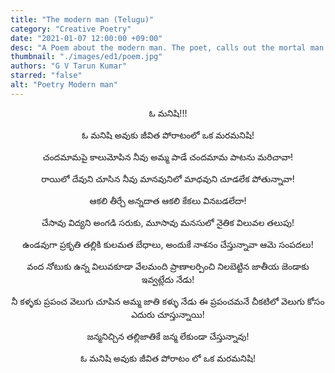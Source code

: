 ```yaml
---
title: "The modern man (Telugu)"
category: "Creative Poetry"
date: "2021-01-07 12:00:00 +09:00"
desc: "A Poem about the modern man. The poet, calls out the mortal man and his hypocritical lifestyle "
thumbnail: "./images/ed1/poem.jpg"
authors: "G V Tarun Kumar"
starred: "false"
alt: "Poetry Modern man"
---
```


<p style="text-align: center;align:center;">ఓ మనిషి!!!</p>
<p style="text-align: center;align:center;">ఓ మనిషి అవుకు జీవిత పోరాటంలో ఒక మరమనిషి!</p>
<p style="text-align: center;align:center;">చందమామపై కాలుమోపిన నీవు అమ్మ పాడే చందమామ పాటను మరిచావా!</p>
<p style="text-align: center;align:center;">రాయిలో దేవుని చూసిన నీవు మానవునిలో మాధవుని చూడలేక పోతున్నావా!</p>
<p style="text-align: center;align:center;">ఆకలి తీర్చే అన్నదాత ఆకలి కేకలు వినబడలేదా!</p>
<p style="text-align: center;align:center;">చేసావు విద్యని అంగడి సరుకు, మూసావు మనసులో నైతిక విలువల తలుపు!</p>
<p style="text-align: center;align:center;">ఉండవుగా ప్రకృతి తల్లికి కులమత బేధాలు, అందుకే నాశనం చేస్తున్నావా ఆమె సంపదలు!</p>
<p style="text-align: center;align:center;">వంద నోటుకు ఉన్న విలువకూడా వేలమంది ప్రాణాలర్పించి నిలబెట్టిన జాతీయ జెండాకు ఇవ్వట్లేదు నేడు!</p>
<p style="text-align: center;align:center;">నీ కళ్ళకు ప్రపంచ వెలుగు చూపిన అమ్మ జాతి కళ్ళు నేడు ఈ ప్రపంచమనే చీకటిలో వెలుగు కోసం ఎదురు చూస్తున్నాయి!</p>
<p style="text-align: center;align:center;">జన్మనిచ్చిన తల్లిజాతికే జన్మ లేకుండా చేస్తున్నావు!</p>
<p style="text-align: center;align:center;">ఓ మనిషి అవుకు జీవిత పోరాటం లో ఒక మరమనిషి!</p>



